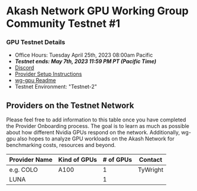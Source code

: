 
# Akash Network GPU Working Group Community Testnet #1

### GPU Testnet Details

- Office Hours: Tuesday April 25th, 2023 08:00am Pacific
- ***Testnet ends: May 7th, 2023 11:59 PM PT (Pacific Time)***
- [Discord](https://discord.com/channels/747885925232672829/1067981460461588480/1097906656060383293)
- [Provider Setup Instructions](https://docs.akash.network/other-resources/experimental/testnet/provider-build-with-gpu)
- [wg-gpu Readme](https://github.com/akash-network/community/blob/main/wg-gpu/README.md)
- Testnet Environment: "Testnet-2"


## Providers on the Testnet Network

Please feel free to add information to this table once you have completed the Provider Onboarding process. The goal is to learn as much as possible about how different Nvidia GPUs respond on the network. Additionally, wg-gpu also hopes to analyze GPU workloads on the Akash Network for benchmarking costs, resources and beyond.

| Provider Name | Kind of GPUs | # of GPUs | Contact 
| --- | --- | --- | --- |
| e.g. COLO | A100 | 1 | TyWright | 
| LUNA |  | 1 |  | Luna.go#9960
